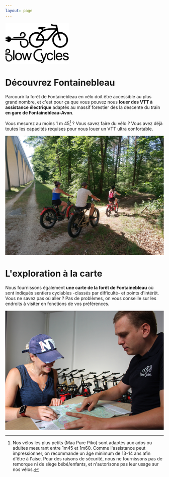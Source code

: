 ```yaml
---
layout: page
---
```


<img src="/assets/images/logo_full.svg" alt="logo_full" width="40%" class="image-center" style="min-width: 200px;"/>

# Découvrez Fontainebleau

Parcourir la forêt de Fontainebleau en vélo doit être accessible au plus grand nombre, et c'est pour ça que vous pouvez nous **louer des VTT à assistance électrique** adaptés au massif forestier dès la descente du train **en gare de Fontainebleau-Avon**.

Vous mesurez au moins 1 m 45[^1] ? Vous savez faire du vélo ? Vous avez déjà toutes les capacités requises pour nous louer un VTT ultra confortable.

<img src="/assets/images/homepage/homepage_1.jpg" alt="homepage_1" class="image-center image-width"/>

# L'exploration à la carte

Nous fournissons également **une carte de la forêt de Fontainebleau** où sont indiqués sentiers cyclables -classés par difficulté- et points d'intérêt. <br/>Vous ne savez pas où aller ? Pas de problèmes, on vous conseille sur les endroits à visiter en fonctions de vos préférences.

<img src="/assets/images/homepage/homepage_2.jpg" alt="homepage_2" class="image-center image-width"/>

[^1]: Nos vélos les plus petits (Maa Pure Piko) sont adaptés aux ados ou adultes mesurant entre 1m45 et 1m60. Comme l'assistance peut impressionner, on recommande un âge minimum de 13-14 ans afin d'être à l'aise. Pour des raisons de sécurité, nous ne fournissons pas de remorque ni de siège bébé/enfants, et n'autorisons pas leur usage sur nos vélos.
